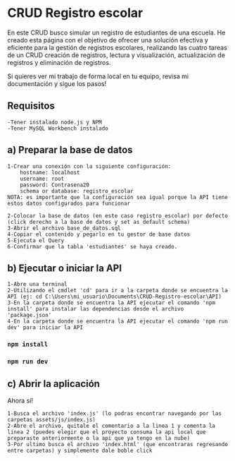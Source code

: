 # CRUD Registro escolar

En este CRUD busco simular un registro de estudiantes de una escuela. He creado esta página con el objetivo de ofrecer una solución efectiva y eficiente para la gestión de registros escolares, realizando las cuatro tareas de un CRUD creación de registros, lectura y visualización, actualización de registros y eliminación de registros.

Si quieres ver mi trabajo de forma local en tu equipo, revisa mi documentación y sigue los pasos!

## Requisitos

    -Tener instalado node.js y NPM
    -Tener MySQL Workbench instalado

## a) Preparar la base de datos

    1-Crear una conexión con la siguiente configuración:
        hostname: localhost
        username: root
        password: Contrasena20
        schema or database: registro_escolar
    NOTA: es importante que la configuración sea igual porque la API tiene estos datos configurados para funcionar

    2-Colocar la base de datos (en este caso registro_escolar) por defecto (click derecho a la base de datos y set as default schema)
    3-Abrir el archivo base_de_datos.sql
    4-Copiar el contenido y pegarlo en tu gestor de base datos
    5-Ejecuta el Query 
    6-Confirmar que la tabla 'estudiantes' se haya creado. 

## b) Ejecutar o iniciar la API

    1-Abre una terminal
    2-Utilizando el cmdlet 'cd' para ir a la carpeta donde se encuentra la API (ej: cd C:\Users\mi_usuario\Documents\CRUD-Registro-escolar\API) 
    3-En la carpeta donde se encuentra la API ejecutar el comando 'npm install' para instalar las dependencias desde el archivo 'package.json'
    4-En la carpeta donde se encuentra la API ejecutar el comando 'npm run dev' para iniciar la API

### `npm install`
### `npm run dev`

## c) Abrir la aplicación

Ahora sí!

    1-Busca el archivo 'index.js' (lo podras encontrar navegando por las carpetas assets/js/index.js)
    2-Abre el archivo, quitale el comentario a la linea 1 y comenta la linea 2 (puedes elegir que el proyecto consuma la api local que preparaste anteriormente o la api que ya tengo en la nube)
    3-Por ultimo busca el archivo 'index.html' (que encontraras regresando entre carpetas) y simplemente dale boble click